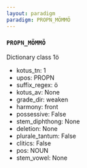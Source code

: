 ```yaml
---
layout: paradigm
paradigm: PROPN_MÖMMÖ
---
```

### ` PROPN_MÖMMÖ `

Dictionary class 1ö
* kotus_tn: 1
* upos: PROPN
* suffix_regex: ö
* kotus_av: None
* grade_dir: weaken
* harmony: front
* possessive: False
* stem_diphthong: None
* deletion: None
* plurale_tantum: False
* clitics: False
* pos: NOUN
* stem_vowel: None
